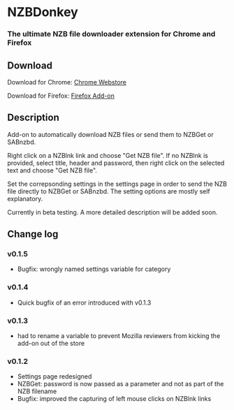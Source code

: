 # NZBDonkey

### The ultimate NZB file downloader extension for Chrome and Firefox

## Download
Download for Chrome: [Chrome Webstore](https://chrome.google.com/webstore/detail/nzbdonkey/edkhpdceeinkcacjdgebjehipmnbomce)

Download for Firefox: [Firefox Add-on](https://addons.mozilla.org/de/firefox/addon/nzbdonkey/)

## Description
Add-on to automatically download NZB files or send them to NZBGet or SABnzbd.

Right click on a NZBlnk link and choose "Get NZB file". If no NZBlnk is provided, select title, header and password, then right click on the selected text and choose "Get NZB file".

Set the correpsonding settings in the settings page in order to send the NZB file directly to NZBGet or SABnzbd.
The setting options are mostly self explanatory.

Currently in beta testing.
A more detailed description will be added soon.

## Change log
### v0.1.5
* Bugfix: wrongly named settings variable for category

### v0.1.4
* Quick bugfix of an error introduced with v0.1.3

### v0.1.3
* had to rename a variable to prevent Mozilla reviewers from kicking the add-on out of the store

### v0.1.2
* Settings page redesigned
* NZBGet: password is now passed as a parameter and not as part of the NZB filename
* Bugfix: improved the capturing of left mouse clicks on NZBlnk links
